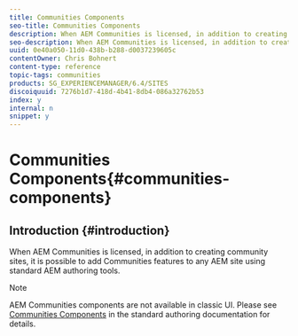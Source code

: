 ```yaml
---
title: Communities Components
seo-title: Communities Components
description: When AEM Communities is licensed, in addition to creating community sites, it is possible to add Communities features to any AEM site using standard AEM authoring tools.
seo-description: When AEM Communities is licensed, in addition to creating community sites, it is possible to add Communities features to any AEM site using standard AEM authoring tools.
uuid: 0e40a050-11d0-438b-b288-d0037239605c
contentOwner: Chris Bohnert
content-type: reference
topic-tags: communities
products: SG_EXPERIENCEMANAGER/6.4/SITES
discoiquuid: 7276b1d7-418d-4b41-8db4-086a32762b53
index: y
internal: n
snippet: y
---
```


# Communities Components{#communities-components}

## Introduction {#introduction}

When AEM Communities is licensed, in addition to creating community sites, it is possible to add Communities features to any AEM site using standard AEM authoring tools.

>[!NOTE]
>
>AEM Communities components are not available in classic UI. Please see [Communities Components](../../../communities/using/author-communities.md) in the standard authoring documentation for details.

